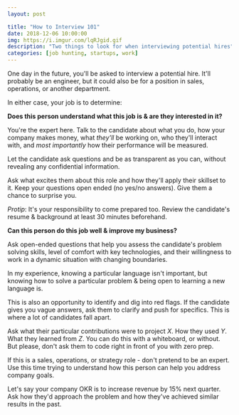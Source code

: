 ```yaml
---
layout: post

title: "How to Interview 101"
date: 2018-12-06 10:00:00
img: https://i.imgur.com/lqRJgid.gif
description: "Two things to look for when interviewing potential hires"
categories: [job hunting, startups, work]
---
```


One day in the future, you'll be asked to interview a potential hire. It'll probably be an engineer, but it could also be for a position in sales, operations, or another department. 

In either case, your job is to determine: 

**Does this person understand what this job is & are they interested in it?** 

You're the expert here. Talk to the candidate about what you do, how your company makes money, what _they'll_ be working on, who they'll interact with, and _most importantly_ how their performance will be measured. 

Let the candidate ask questions and be as transparent as you can, without revealing any confidential information.

Ask what excites them about this role and how they'll apply their skillset to it. Keep your questions open ended (no yes/no answers). Give them a chance to surprise you.

_Protip_: It's your responsibility to come prepared too. Review the candidate's resume & background at least 30 minutes beforehand.

**Can this person do this job well & improve my business?**

Ask open-ended questions that help you assess the candidate's problem solving skills, level of comfort with key technologies, and their willingness to work in a dynamic situation with changing boundaries.

In my experience, knowing a particular language isn't important, but knowing how to solve a particular problem & being open to learning a new language is.

This is also an opportunity to identify and dig into red flags. If the candidate gives you vague answers, ask them to clarify and push for specifics. This is where a lot of candidates fall apart. 

Ask what their particular contributions were to project _X_. How they used _Y_. What they learned from _Z_. You can do this with a whiteboard, or without. But please, don't ask them to code right in front of you with zero prep.

If this is a sales, operations, or strategy role - don't pretend to be an expert. Use this time trying to understand how this person can help you address company goals.

Let's say your company OKR is to increase revenue by 15% next quarter. Ask how they'd approach the problem and how they've achieved similar results in the past.